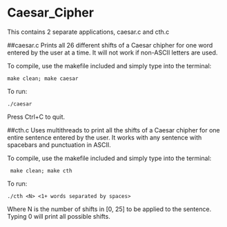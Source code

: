 # Caesar_Cipher
This contains 2 separate applications, caesar.c and cth.c

##caesar.c
Prints all 26 different shifts of a Caesar chipher for one word entered by the user at a time.  It will not work if non-ASCII letters are used.

To compile, use the makefile included and simply type into the terminal:
```
make clean; make caesar
```
To run:
```
./caesar
```
Press Ctrl+C to quit.

##cth.c
Uses multithreads to print all the shifts of a Caesar chipher for one entire sentence entered by the user.  It works with any sentence with spacebars and punctuation in ASCII.

To compile, use the makefile included and simply type into the terminal:
```
 make clean; make cth
 ```
 To run:
```
./cth <N> <1+ words separated by spaces>
```
Where N is the number of shifts in [0, 25] to be applied to the sentence.  Typing 0 will print all possible shifts.
 

